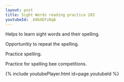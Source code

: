 ```yaml
---
layout: post
title: Sight Words reading practice 283
youtubeId: _b9bXEFz0qA
---
```

 
 
Helps to learn sight words and their spelling.

Opportunitiy to repeat the spelling. 

Practice spelling. 
 
Practice for spelling bee competitions. 
 
{% include youtubePlayer.html id=page.youtubeId %}
 
 
